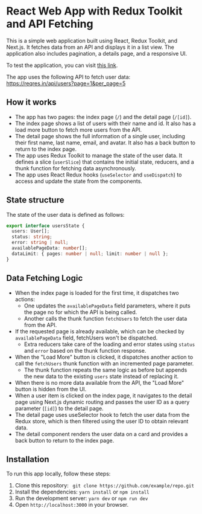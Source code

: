 # React Web App with Redux Toolkit and API Fetching

This is a simple web application built using React, Redux Toolkit, and Next.js. It fetches data from an API and displays it in a list view. The application also includes pagination, a details page, and a responsive UI.

To test the application, you can visit [this link](https://react-redux-api-8xz4.vercel.app/).

The app uses the following API to fetch user data: https://reqres.in/api/users?page=1&per_page=5

## How it works

- The app has two pages: the index page (`/`) and the detail page (`/[id]`).
- The index page shows a list of users with their name and id. It also has a load more button to fetch more users from the API.
- The detail page shows the full information of a single user, including their first name, last name, email, and avatar. It also has a back button to return to the index page.
- The app uses Redux Toolkit to manage the state of the user data. It defines a slice (`userSlice`) that contains the initial state, reducers, and a thunk function for fetching data asynchronously.
- The app uses React Redux hooks (`useSelector` and `useDispatch`) to access and update the state from the components.

## State structure

The state of the user data is defined as follows:

```ts
export interface usersState {
  users: User[];
  status: string;
  error: string | null;
  availablePageData: number[];
  dataLimit: { pages: number | null; limit: number | null };
}
```

## Data Fetching Logic

- When the index page is loaded for the first time, it dispatches two actions:
  - One updates the `availablePageData` field parameters, where it puts the page no for which the API is being called.
  - Another calls the thunk function `fetchUsers` to fetch the user data from the API.
- If the requested page is already available, which can be checked by `availablePageData` field, fetchUsers won't be dispatched.
  - Extra reducers take care of the loading and error states using `status` and `error` based on the thunk function response.
- When the "Load More" button is clicked, it dispatches another action to call the `fetchUsers` thunk function with an incremented page parameter.
  - The thunk function repeats the same logic as before but appends the new data to the existing `users` state instead of replacing it.
- When there is no more data available from the API, the "Load More" button is hidden from the UI.
- When a user item is clicked on the index page, it navigates to the detail page using Next.js dynamic routing and passes the user ID as a query parameter (`[id]`) to the detail page.
- The detail page uses useSelector hook to fetch the user data from the Redux store, which is then filtered using the user ID to obtain relevant data.
- The detail component renders the user data on a card and provides a back button to return to the index page.

## Installation

To run this app locally, follow these steps:

1. Clone this repository: ` git clone https://github.com/example/repo.git`
2. Install the dependencies: `yarn install` or `npm install`
3. Run the development server: `yarn dev` or `npm run dev`
4. Open `http://localhost:3000` in your browser.
